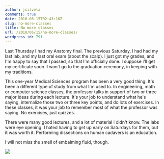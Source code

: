 ```yaml
---
author: jsilvela
comments: true
date: 2010-06-15T02:43:16Z
slug: no-more-classes
title: No more classes
url: /2010/06/15/no-more-classes/
wordpress_id: 791
---
```


Last Thursday I had my Anatomy final. The previous Saturday, I had had my last lab, and my last oral exam (about the scalp). I just got my grades, and I'm happy to say that I passed, so that I'm officially done. I suppose I'll get my certificate soon. I won't go to the graduation ceremony, in keeping with my traditions.

This one-year Medical Sciences program has been a very good thing. It's been a different type of study from what I'm used to. In engineering, math or computer science classes, the professor talks in support of two or three major ideas during each lecture. It's your job to understand what he's saying, internalize those two or three key points, and do lots of exercises. In these classes, it was your job to remember most of what the professor was saying. No exercises, just quizzes.

There were many good lectures, and a lot of material I didn't know. The labs were eye opening. I hated having to get up early on Saturdays for them, but it was worth it. Performing dissections on human cadavers is an education.

I will not miss the smell of embalming fluid, though.

[![](https://jsilvela.smugmug.com/Other/Anatomy-Lab/IMG0237-2-of-9/890993741_WEMjU-S.jpg)](https://jsilvela.smugmug.com/Other/Anatomy-Lab/12444833_tZp3b#890993741_WEMjU-A-LB)
